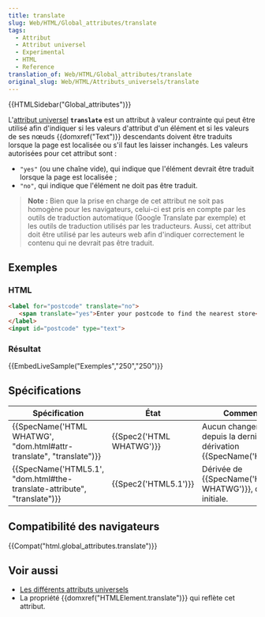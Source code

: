 ```yaml
---
title: translate
slug: Web/HTML/Global_attributes/translate
tags:
  - Attribut
  - Attribut universel
  - Experimental
  - HTML
  - Reference
translation_of: Web/HTML/Global_attributes/translate
original_slug: Web/HTML/Attributs_universels/translate
---
```

{{HTMLSidebar("Global_attributes")}}

L'[attribut universel](/fr/docs/Web/HTML/Attributs_universels) **`translate`** est un attribut à valeur contrainte qui peut être utilisé afin d'indiquer si les valeurs d'attribut d'un élément et si les valeurs de ses nœuds {{domxref("Text")}} descendants doivent être traduits lorsque la page est localisée ou s'il faut les laisser inchangés. Les valeurs autorisées pour cet attribut sont :

- `"yes"` (ou une chaîne vide), qui indique que l'élément devrait être traduit lorsque la page est localisée ;
- `"no"`, qui indique que l'élément ne doit pas être traduit.

> **Note :** Bien que la prise en charge de cet attribut ne soit pas homogène pour les navigateurs, celui-ci est pris en compte par les outils de traduction automatique (Google Translate par exemple) et les outils de traduction utilisés par les traducteurs. Aussi, cet attribut doit être utilisé par les auteurs web afin d'indiquer correctement le contenu qui ne devrait pas être traduit.

## Exemples

### HTML

```html
<label for="postcode" translate="no">
   <span translate="yes">Enter your postcode to find the nearest store</span>
</label>
<input id="postcode" type="text">
```

### Résultat

{{EmbedLiveSample("Exemples","250","250")}}

## Spécifications

| Spécification                                                                                    | État                             | Commentaires                                                                    |
| ------------------------------------------------------------------------------------------------ | -------------------------------- | ------------------------------------------------------------------------------- |
| {{SpecName('HTML WHATWG', "dom.html#attr-translate", "translate")}}         | {{Spec2('HTML WHATWG')}} | Aucun changement depuis la dernière dérivation {{SpecName('HTML5.1')}} |
| {{SpecName('HTML5.1', "dom.html#the-translate-attribute", "translate")}} | {{Spec2('HTML5.1')}}     | Dérivée de {{SpecName('HTML WHATWG')}}, définition initiale.           |

## Compatibilité des navigateurs

{{Compat("html.global_attributes.translate")}}

## Voir aussi

- [Les différents attributs universels](/fr/docs/Web/HTML/Attributs_universels)
- La propriété {{domxref("HTMLElement.translate")}} qui reflète cet attribut.

